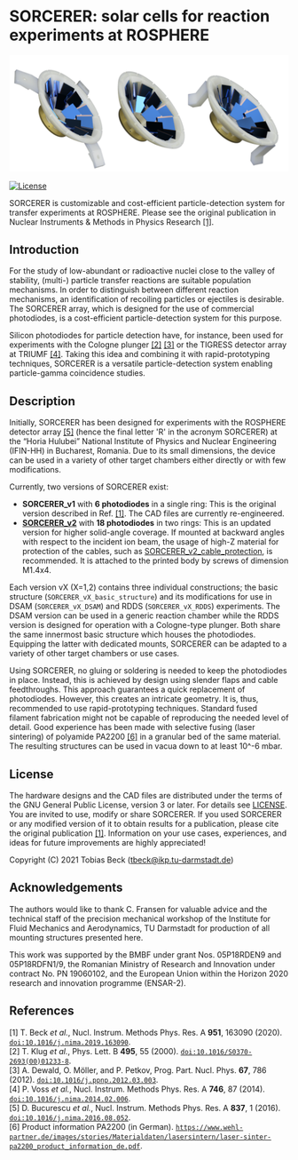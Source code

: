 # SORCERER: solar cells for reaction experiments at ROSPHERE

![Variants of SORCERER_v2](media/SORCERER_v2_variants.png)

[![License](https://img.shields.io/badge/License-GPL%20v3+-blue.svg)](LICENSE)

SORCERER is customizable and cost-efficient particle-detection system 
for transfer experiments at ROSPHERE.
Please see the original publication in
Nuclear Instruments & Methods in Physics Research [[1]](#Bec19a).

## Introduction

For the study of low-abundant or radioactive nuclei close to the valley of stability,
(multi-) particle transfer reactions are suitable population mechanisms.
In order to distinguish between different reaction mechanisms,
an identification of recoiling particles or ejectiles is desirable.
The SORCERER array, which is designed for the use of commercial photodiodes,
is a cost-efficient particle-detection system for this purpose.

Silicon photodiodes for particle detection have, for instance,
been used for experiments with the Cologne plunger [[2]](#Klu00a) [[3]](#Dew12a)
or the TIGRESS detector array at TRIUMF [[4]](#Vos14a).
Taking this idea and combining it with rapid-prototyping techniques,
SORCERER is a versatile particle-detection system 
enabling particle-gamma coincidence studies.

## Description

Initially, SORCERER has been designed for experiments with
the ROSPHERE detector array [[5]](#Buc16a) (hence the final letter 'R' in the acronym SORCERER) 
at the “Horia Hulubei” National Institute of Physics and Nuclear Engineering (IFIN-HH)
in Bucharest, Romania.
Due to its small dimensions, the device can be used in a variety of other target chambers
either directly or with few modifications.

Currently, two versions of SORCERER exist:

- **SORCERER_v1** with **6 photodiodes** in a single ring: This is the original version described in Ref. [[1]](#Bec19a).
The CAD files are currently re-engineered.
- [**SORCERER_v2**](v2_18cells) with **18 photodiodes** in two rings: This is an updated version
for higher solid-angle coverage. If mounted at backward angles with respect to the incident ion beam,
the usage of high-Z material for protection of the cables, 
such as [SORCERER_v2_cable_protection](v2_18cells/SORCERER_v2_cable_protection), is recommended.
It is attached to the printed body by screws of dimension M1.4x4.

Each version vX (X=1,2) contains three individual constructions;
the basic structure (`SORCERER_vX_basic_structure`) 
and its modifications for use in DSAM (`SORCERER_vX_DSAM`)
and RDDS (`SORCERER_vX_RDDS`) experiments.
The DSAM version can be used in a generic reaction chamber
while the RDDS version is designed for operation with a Cologne-type plunger.
Both share the same innermost basic structure which houses the photodiodes.
Equipping the latter with dedicated mounts, 
SORCERER can be adapted to a variety of other target chambers or use cases.

Using SORCERER, no gluing or soldering is needed to keep the photodiodes in place.
Instead, this is achieved by design using slender flaps and cable feedthroughs.
This approach guarantees a quick replacement of photodiodes.
However, this creates an intricate geometry.
It is, thus, recommended to use rapid-prototyping techniques.
Standard fused filament fabrication might not be capable of reproducing the needed level of detail.
Good experience has been made with selective fusing (laser sintering) of polyamide PA2200 [[6]](#PA2200)
in a granular bed of the same material.
The resulting structures can be used in vacua down to at least 10^-6 mbar.

## License

The hardware designs and the CAD files are distributed under the 
terms of the GNU General Public License, version 3 or later.
For details see [LICENSE](LICENSE).
You are invited to use, modify or share SORCERER.
If you used SORCERER or any modified version of it to obtain results for a publication, 
please cite the original publication [[1]](#Bec19a).
Information on your use cases, experiences,
and ideas for future improvements are highly appreciated!

Copyright (C) 2021 Tobias Beck (tbeck@ikp.tu-darmstadt.de)

## Acknowledgements

The authors would like to thank C. Fransen for valuable advice
and the technical staff of the precision mechanical workshop 
of the Institute for Fluid Mechanics and Aerodynamics, TU Darmstadt 
for production of all mounting structures presented here.

This work was supported by the BMBF under grant Nos. 05P18RDEN9 and 05P18RDFN1/9, 
the Romanian Ministry of Research and Innovation under contract No. PN 19060102, 
and the European Union within the Horizon 2020 research and innovation programme (ENSAR-2).

## References

<a name='Bec19aa'>[1]</a> T. Beck *et al.*, Nucl. Instrum. Methods Phys. Res. A **951**, 163090 (2020). [`doi:10.1016/j.nima.2019.163090`](https://doi.org/10.1016/j.nima.2019.163090).\
<a name='Klu00a'>[2]</a> T. Klug *et al.*, Phys. Lett. B **495**, 55 (2000). [`doi:10.1016/S0370-2693(00)01233-8`](https://doi.org/10.1016/S0370-2693(00)01233-8).\
<a name='Dew12a'>[3]</a> A. Dewald, O. Möller, and P. Petkov, Prog. Part. Nucl. Phys. **67**, 786 (2012). [`doi:10.1016/j.ppnp.2012.03.003`](https://doi.org/10.1016/j.ppnp.2012.03.003).\
<a name='Vos14a'>[4]</a> P. Voss *et al.*, Nucl. Instrum. Methods Phys. Res. A **746**, 87 (2014). [`doi:10.1016/j.nima.2014.02.006`](https://doi.org/10.1016/j.nima.2014.02.006).\
<a name='Buc16a'>[5]</a> D. Bucurescu *et al.*, Nucl. Instrum. Methods Phys. Res. A **837**, 1 (2016). [`doi:10.1016/j.nima.2016.08.052`](https://doi.org/10.1016/j.nima.2016.08.052).\
<a name='PA2200'>[6]</a> Product information PA2200 (in German). [`https://www.wehl-partner.de/images/stories/Materialdaten/lasersintern/laser-sinter-pa2200_product_information_de.pdf`](https://www.wehl-partner.de/images/stories/Materialdaten/lasersintern/laser-sinter-pa2200_product_information_de.pdf).

